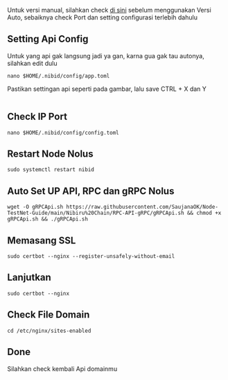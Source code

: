 Untuk versi manual, silahkan check [di sini](https://github.com/SaujanaOK/nolus-core/tree/main/Setting%20RPC%20Manual)
sebelum menggunakan Versi Auto, sebaiknya check Port dan setting configurasi terlebih dahulu

## Setting Api Config
Untuk yang api gak langsung jadi ya gan, karna gua gak tau autonya, silahkan edit dulu
```
nano $HOME/.nibid/config/app.toml
```
Pastikan settingan api seperti pada gambar, lalu save CTRL + X dan Y
<p align="center"><img src="https://github.com/SaujanaOK/Images/blob/main/apinolus.png" alt=""></p>

## Check IP Port
```
nano $HOME/.nibid/config/config.toml
```

## Restart Node Nolus
```
sudo systemctl restart nibid
```

## Auto Set UP API, RPC dan gRPC Nolus

```
wget -O gRPCApi.sh https://raw.githubusercontent.com/SaujanaOK/Node-TestNet-Guide/main/Nibiru%20Chain/RPC-API-gRPC/gRPCApi.sh && chmod +x gRPCApi.sh && ./gRPCApi.sh
```

## Memasang SSL
```
sudo certbot --nginx --register-unsafely-without-email
```

## Lanjutkan
```
sudo certbot --nginx
```

## Check File Domain
```
cd /etc/nginx/sites-enabled
```
## Done
Silahkan check kembali Api domainmu
